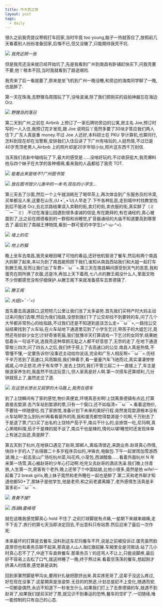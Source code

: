 ```yaml
---
title: 作大死之旅
layout: post
tags:
  - daily
---
```


很久之前我壳提议寒假打车回家,当时毕竟 too young,脑子一热就答应了,放假前几天看着别人纷纷准备回家,后悔不已,但又没辙了,只能期待我壳不坑.

![](/media/files/2015/02/16.jpg)
*我壳近照一张*

但是我壳还没来就已经开始坑了,先是我看到广州到南昌有卧铺赶快买下,问我壳要不要,他丫根本不回,当时我就看到了路途艰险.

我壳来了后一看就萎了,原来是坐飞机到广州一晚没睡,和旁边的海南同学聊了一晚,也是醉了.

第一天在珠海,去野狸岛周围玩了下,没啥波澜,除了我们把刚买的自拍神器忘在海边 Orz.

![](/media/files/2015/02/01.jpg)
*野狸岛的落日*

第二天到广州,之前在 Airbnb 上预订了一家石牌坊旁边的公寓,房主名 Joe,预订时写的一人入住,我预订完才发现,跟 Joe 说明后丫竟然多要了30块才答应我们两人住下,广东人真是重 money.不过 Joe 人还好,本科硕士在 PKU 学计算机,也算同行,怎料到现在却在当警察,安排我们入住后讲了下广州有啥玩的,人挺热情,不过已是40岁秃顶老男人,Airbnb 上的照片却是20岁年轻小伙,照片这东西千万别信.

当天我们去新中轴线玩了下,最大的感受是......没啥好玩的,不过收获挺大,我壳爆料他与四个妹子在大学的各种缠绵,看来我的人品都给了我壳 TOT.

![](/media/files/2015/02/02.jpg)
*能看出来是啥不?广州图书馆*

![](/media/files/2015/02/03.jpg)
*放在图书馆少儿类中的一本书,现在的小学生...*

第三天去了沙面,然后一个上午就消耗在了喝早茶上,再次体会到广东服务员的冷漠,买单都没人来,这要在山东,(U •́ .̫ •̀ U)人早走了.下午各种乱逛,走到城中村找教堂找到后不能进 Orz,去北京路结果误入卖鞋的街,卖灯的街,卖衣服的街,真实醉了（ミ￣ー￣ミ）.不过在海潼公园遇到很多虔诚的信徒,有在跪拜的,有在诵经的,真心被震到了,比之前在顺德看到的一群假和尚睡觉,扩音器诵经的大庙不知道要高到哪里去了.最后到了南越王博物馆,看到一群可爱的中学生(=^-ω-^=).

![](/media/files/2015/02/04.jpg)
*墙上的花*

![](/media/files/2015/02/05.jpg)
*地上的猫*

晚上坐车去南昌,我壳亲眼目睹了可怕的春运,还好他机智进了餐车,然后和两个南昌大妈聊了起来,本以为到了南昌能照顾下我们,谁知从南昌西站我们和大姐一起打车到滕王阁,反而让我们出了车费=￣ω￣=.第三天在南昌瞬间感受到天气的恶意,我和蛋壳在厕所换了衣服,还是冷,再加上天下着雨,七八点的滕王阁没什么人,里面文物不少但都感觉没有仔细保护.从滕王阁下来就准备搭车去景德镇了.

![](/media/files/2015/02/07.jpg)
*滕王阁*

![](/media/files/2015/02/08.jpg)
*大妞(=ﾟ･ﾟ=)*

首先要去高速路口,这短短几公里让我们涨了太多姿势.首先我们买特产时大妈主动过来问我们去哪,然后为我们指路,没想到我们下了公交却找不到要转的车,问了几个大爷都非常热心的给指路,不过我们还是不知道到底该怎么走=￣ω￣=,一路找公交站结果找到了火车站,在火车站地下通道里见到了小学生乞讨,带孩子的大姐乞讨,竟然还有妙龄少女乞讨!好奇害死猫,我们犹豫半天打算调戏一下乞讨的女同学,结果她低着头一句话不说,连我壳这种厚颜无耻之人都不好意思了,无奈的走了.在地下通道穿梭三四次,问了四五人之后,我们终于搭上了去高速口的公交.南昌人真是热情,不管懂不懂,一定要告诉你!没事还主动给你说话,完全和广东人相反啊=￣ω￣=.历经千辛万苦到了高速口,风雨飘摇,我们伸着手,看一量量汽车飞驰而过,真实凄凄惨惨戚戚,心中正悲凉,终于有车停下,是去上饶的,我们不管三起二十一直接上了,车主是做道家养生的,我虽然不信这玩意儿,但人家真是好人啊.第一次搭车还算顺利,几分钟就搭上了,虽然走岔了道.

![](/media/files/2015/02/09.jpg)
*在这悠长悠长又寂寥的大马路上,我壳在搭车*

到了上饶瞬间有了家的感觉,物价真便宜,环境真恶劣啊!上饶离景德镇有点远,打算直接去婺源.去汽车站到婺源的票,只有一个窗口,还不如临清=￣ω￣=.看着这物价,不要钱一样随便吃.找了家旅馆,准备计划下未来的美好行程.突然发现婺源根本没有火车站啊!怎么到杭州!再看看窗外的雨,我和蛋壳都觉得婺源是个坑啊,千万别去了.于是退了票,门口买了出名的上饶特产茄子干,南瓜干什么的,会旅馆一吃,尼玛啊,真心黑暗料理,茄子干是辣的就不谈了,南瓜干也是辣的,情何以堪!睡觉时还发现床单上有迷之血迹,真是醉了.	

第五天到了杭州,在地铁口遇见了赵哥,邯郸人,离临清很近,来跑业务.赵哥真心热情,快四十岁的人了长得跟二十多岁程序员似的,冲锋衣,电脑包.下午一起冒雨加雪游西湖,晚上一起去吴山广场吃杭州菜,叫花鸡,小笼包,西湖醋鱼......看着外面杭州 N 年来第一场雪,真心被赵哥的少年心打动啊.吃完又去赵哥的酒店洗澡.我们晚上住青旅,人生第一次,房客有个老外,晚上还带了个中国姑娘,比他小很多,竟然是他 wife!一起看了2 break girls,晚上妹子竟然和老外睡在一起也是醉了.第二天和老外聊才知道他都50+了,那妹子是他学生,他是老师,和之前老婆离婚了,老外感情生活真是丰富多彩=￣ω￣=.

![](/media/files/2015/02/11.jpg)
*青黄不接?*

![](/media/files/2015/02/13.jpg)
*西湖&雷峰塔*

就在这晚我感觉脚真心 hold 不住了.之前打球脚就有点痛,一星期下来越来越痛,走不下去了.旅行的第七天当即决定回去,不出意料只有站票.然后迎来了最后一次作死.

本来最坏的打算是去餐车,没料到这车尼玛餐车不开,说是之前被投诉过.蛋壳虽然脸皮厚但也和乘务员聊不起来,那真是人山人海红旗招展.车厢里全是河南话.站了几小时真心忍不了了,中途下车直奔餐车.那乘务员丫的还骂人不让上,只能说脚疼,最后好不容易上去松了口气,就这样睡了一晚,终于熬过来.看着空荡荡的餐车,想起刚才挤满人的情景,感觉甚是讽刺.

回到家果然脚是甲沟炎,要用针扎破把脓挤出来.真实疼死哥了,这辈子没这么疼过,好在现在没事了.这星期真是涨姿势.无目的的旅途,计划总是赶不上变化,随遇而安,一切都是偶然,永远不知道下一秒发生什么.如果我们打上了去景德镇的车,就遇不到赵哥了,如果我们提前买好了票,就见识不到春运的恐怖,餐车的空旷了.一切随缘,唯一能控制的只有自己的心态.


